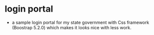 # login portal
- a sample login portal for my state government with  Css framework (Boostrap 5.2.0) which makes it looks nice with less work.
